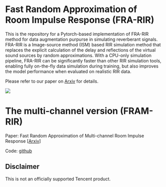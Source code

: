 # Fast Random Approximation of Room Impulse Response (FRA-RIR)

This is the repository for a Pytorch-based implementation of FRA-RIR method for data augmentation purpurse in simulating reverberant signals. FRA-RIR is a Image-source method (ISM) based RIR simulation method that replaces the explicit calculation of the delay and reflections of the virtual sound sources by random approximations. With a CPU-only simulation pipeline, FRA-RIR can be significantly faster than other RIR simulation tools, enabling fully on-the-fly data simulation during training, but also improves the model performance when evaluated on realistic RIR data.

Please refer to our paper on [Arxiv](https://arxiv.org/abs/2208.04101) for details.

![](https://github.com/yluo42/FRA-RIR/blob/main/FRA-RIR-result.png)

# The multi-channel version (FRAM-RIR)

Paper: Fast Random Approximation of Multi-channel Room Impulse Response [[Arxiv](https://arxiv.org/abs/2304.08052)]

Code: [github](https://github.com/tencent-ailab/FRA-RIR/tree/fram_rir)


## Disclaimer
This is not an officially supported Tencent product.
